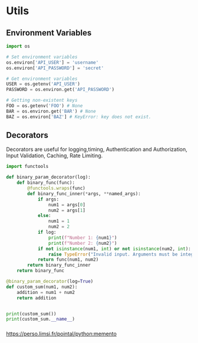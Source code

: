 # Utils

## Environment Variables

```python
import os

# Set environment variables
os.environ['API_USER'] = 'username'
os.environ['API_PASSWORD'] = 'secret'

# Get environment variables
USER = os.getenv('API_USER')
PASSWORD = os.environ.get('API_PASSWORD')

# Getting non-existent keys
FOO = os.getenv('FOO') # None
BAR = os.environ.get('BAR') # None
BAZ = os.environ['BAZ'] # KeyError: key does not exist.
```

## Decorators

Decorators are useful for logging,timing, Authentication and Authorization, Input Validation, Caching, Rate Limiting. 

```python
import functools

def binary_param_decorator(log):
    def binary_func(func):
        @functools.wraps(func)
        def binary_func_inner(*args, **named_args):
            if args:
                num1 = args[0]
                num2 = args[1]
            else:
                num1 = 1
                num2 = 2
            if log:
                print(f"Number 1: {num1}")
                print(f"Number 2: {num2}")
            if not isinstance(num1, int) or not isinstance(num2, int):
                raise TypeError("Invalid input. Arguments must be integers.")
            return func(num1, num2)
        return binary_func_inner
    return binary_func

@binary_param_decorator(log=True)
def custom_sum(num1, num2):
    addition = num1 + num2
    return addition


print(custom_sum())
print(custom_sum.__name__)

```

###

https://perso.limsi.fr/pointal/python:memento

